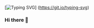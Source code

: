 [![Typing SVG](https://readme-typing-svg.demolab.com/?lines=First+line+of+text;Second+line+of+text)]
(https://git.io/typing-svg)
### Hi there 👋

<!--
**Jos9199/Jos9199** is a ✨ _special_ ✨ repository because its `README.md` (this file) appears on your GitHub profile.

Here are some ideas to get you started:

- 🔭 I’m currently working on ...
- 🌱 I’m currently learning ...
- 👯 I’m looking to collaborate on ...
- 🤔 I’m looking for help with ...
- 💬 Ask me about ...
- 📫 How to reach me: ...
- 😄 Pronouns: ...
- ⚡ Fun fact: ...
-->
